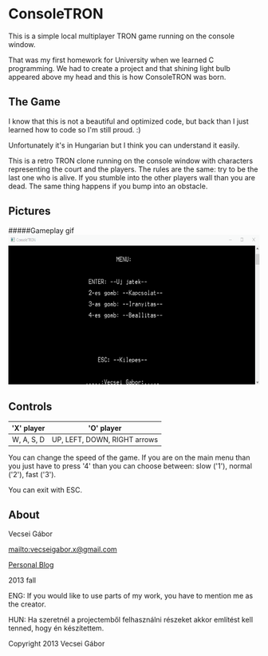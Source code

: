 # ConsoleTRON

This is a simple local multiplayer TRON game running on the console window.

That was my first homework for University when we learned C programming.
We had to create a project and that shining light bulb appeared above my head 
and this is how ConsoleTRON was born.

## The Game

I know that this is not a beautiful and optimized code, but back than 
I just learned how to code so I'm still proud. :)

Unfortunately it's in Hungarian but I think you can understand it easily.

This is a retro TRON clone running on the console window with characters representing the court and the players.
The rules are the same: try to be the last one who is alive. If you stumble into the other players wall than you are dead.
The same thing happens if you bump into an obstacle.

## Pictures

#####Gameplay gif
<img  height=300 src="https://github.com/gaborvecsei/ConsoleTRON/blob/master/ConsoleTRON_gameplay.gif" />

## Controls

|  'X' player |          'O' player          |
|:-----------:|:----------------------------:|
|  W, A, S, D | UP, LEFT, DOWN, RIGHT arrows |

You can change the speed of the game. If you are on the main menu than you just have to press '4' than you
can choose between: slow ('1'), normal ('2'), fast ('3').

You can exit with ESC.

## About

Vecsei Gábor

<mailto:vecseigabor.x@gmail.com>

[Personal Blog][1]

2013 fall



ENG: If you would like to use parts of my work, you have to mention me as the creator.

HUN: Ha szeretnél a projectemből felhasználni részeket akkor említést kell tenned, hogy én készítettem.

Copyright 2013 Vecsei Gábor

[1]: http://gaborvecsei.wordpress.com
